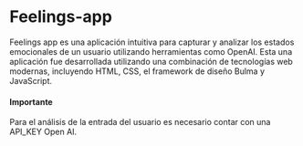 # Feelings-app

<p>Feelings app es una aplicación intuitiva para capturar y analizar los estados emocionales de un usuario utilizando herramientas como OpenAI.
  Esta una aplicación fue desarrollada utilizando una combinación de tecnologías web modernas, incluyendo HTML, CSS, el framework de diseño Bulma y JavaScript.</p>

<h4>Importante</h4>
<p>Para el análisis de la entrada del usuario es necesario contar con una API_KEY Open AI.</p>
